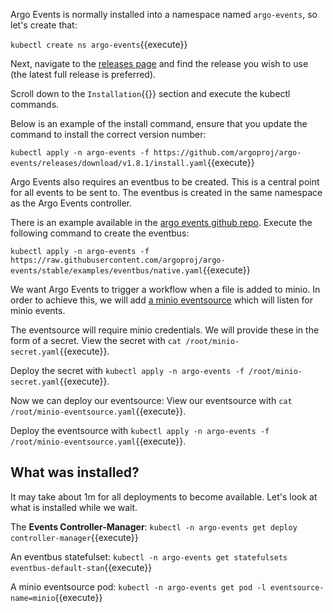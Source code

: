 Argo Events is normally installed into a namespace named `argo-events`, so let's create that:

`kubectl create ns argo-events`{{execute}}

Next, navigate to the [releases page](https://github.com/argoproj/argo-events/releases/latest) and find the release you wish to use (the latest full release is preferred).

Scroll down to the `Installation`{{}} section and execute the kubectl commands.

Below is an example of the install command, ensure that you update the command to install the correct version number:

`kubectl apply -n argo-events -f https://github.com/argoproj/argo-events/releases/download/v1.8.1/install.yaml`{{execute}}

Argo Events also requires an eventbus to be created. This is a central point for all events to be sent to. The eventbus is created in the same namespace as the Argo Events controller.

There is an example available in the [argo events github repo](https://github.com/argoproj/argo-events/blob/stable/examples/eventbus/native.yaml). Execute the following command to create the eventbus:

`kubectl apply -n argo-events -f https://raw.githubusercontent.com/argoproj/argo-events/stable/examples/eventbus/native.yaml`{{execute}}

We want Argo Events to trigger a workflow when a file is added to minio. In order to achieve this, we will add [a minio eventsource](https://argoproj.github.io/argo-events/eventsources/setup/minio/) which will listen for minio events.

The eventsource will require minio credentials. We will provide these in the form of a secret.
View the secret with `cat /root/minio-secret.yaml`{{execute}}.

Deploy the secret with `kubectl apply -n argo-events -f /root/minio-secret.yaml`{{execute}}.

Now we can deploy our eventsource:
View our eventsource with `cat /root/minio-eventsource.yaml`{{execute}}.

Deploy the eventsource with `kubectl apply -n argo-events -f /root/minio-eventsource.yaml`{{execute}}.


## What was installed?
It may take about 1m for all deployments to become available. Let's look at what is installed while we wait.

The **Events Controller-Manager**:
`kubectl -n argo-events get deploy controller-manager`{{execute}}

An eventbus statefulset:
`kubectl -n argo-events get statefulsets eventbus-default-stan`{{execute}}

A minio eventsource pod:
`kubectl -n argo-events get pod -l eventsource-name=minio`{{execute}}
